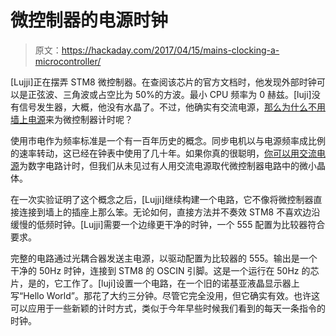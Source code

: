 # 微控制器的电源时钟

> 原文：<https://hackaday.com/2017/04/15/mains-clocking-a-microcontroller/>

[Lujji]正在摆弄 STM8 微控制器。在查阅该芯片的官方文档时，他发现外部时钟可以是正弦波、三角波或占空比为 50%的方波。最小 CPU 频率为 0 赫兹。[luji]没有信号发生器，大概，他没有水晶了。不过，他确实有交流电源，[那么为什么不用墙上电源](https://lujji.github.io/blog/bare-metal-programming-stm8-part2/)来为微控制器计时呢？

使用市电作为频率标准是一个有一百年历史的概念。同步电机以与电源频率成比例的速率转动，这已经在钟表中使用了几十年。如果你真的很聪明，[你可以用交流电源](http://hackaday.com/2011/04/10/flipflop-clock-uses-mains-frequency-to-keep-time/)为数字电路计时，但我们从未见过有人用交流电源取代微控制器电路中的微小晶体。

在一次实验证明了这个概念之后，[Lujji]继续构建一个电路，它不像将微控制器直接连接到墙上的插座上那么笨。无论如何，直接方法并不奏效 STM8 不喜欢边沿缓慢的低频时钟。[Lujji]需要一个边缘更干净的时钟，一个 555 配置为比较器符合要求。

完整的电路通过光耦合器发送主电源，以驱动配置为比较器的 555。输出是一个干净的 50Hz 时钟，连接到 STM8 的 OSCIN 引脚。这是一个运行在 50Hz 的芯片，是的，它工作了。[luji]设置一个电路，在一个旧的诺基亚液晶显示器上写“Hello World”。那花了大约三分钟。尽管它完全没用，但它确实有效。也许这可以应用于一些新颖的计时方式，类似于今年早些时候我们看到的每天一条指令的时钟。